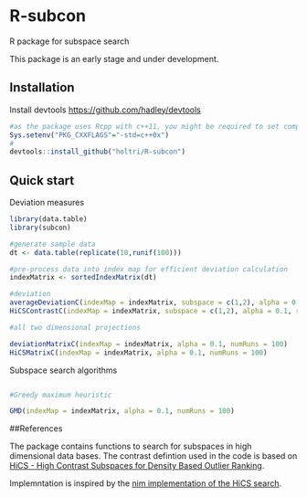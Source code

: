 # R-subcon
R package for subspace search

This package is an early stage and under development. 

## Installation

Install devtools https://github.com/hadley/devtools
```R
#as the package uses Rcpp with c++11, you might be required to set compiler options manually
Sys.setenv("PKG_CXXFLAGS"="-std=c++0x")
#
devtools::install_github("holtri/R-subcon")
```


## Quick start

Deviation measures 

```R
library(data.table)
library(subcon)

#generate sample data
dt <- data.table(replicate(10,runif(100)))

#pre-process data into index map for efficient deviation calculation
indexMatrix <- sortedIndexMatrix(dt)

#deviation
averageDeviationC(indexMap = indexMatrix, subspace = c(1,2), alpha = 0.1, referenceDim = 1, numRuns = 100)
HiCSContrastC(indexMap = indexMatrix, subspace = c(1,2), alpha = 0.1, referenceDim = 1, numRuns = 100)

#all two dimensional projections

deviationMatrixC(indexMap = indexMatrix, alpha = 0.1, numRuns = 100)
HiCSMatrixC(indexMap = indexMatrix, alpha = 0.1, numRuns = 100)
```

Subspace search algorithms

```R

#Greedy maximum heuristic

GMD(indexMap = indexMatrix, alpha = 0.1, numRuns = 100)

```
##References

The package contains functions to search for subspaces in high dimensional data bases. The contrast defintion used in the code is based on [HiCS - High Contrast Subspaces for Density Based Outlier Ranking][1].

Implemntation is inspired by the [nim implementation of the HiCS search][2].

[1]: http://www.ipd.uni-karlsruhe.de/~muellere/publications/ICDE2012.pdf 
[2]: https://github.com/bluenote10/HiCS

